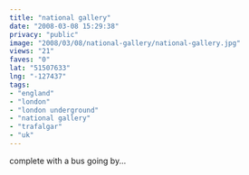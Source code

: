 ```yaml
---
title: "national gallery"
date: "2008-03-08 15:29:38"
privacy: "public"
image: "2008/03/08/national-gallery/national-gallery.jpg"
views: "21"
faves: "0"
lat: "51507633"
lng: "-127437"
tags:
- "england"
- "london"
- "london underground"
- "national gallery"
- "trafalgar"
- "uk"
---
```

complete with a bus going by...

